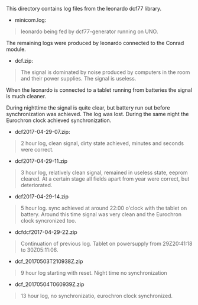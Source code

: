 This directory contains log files from the leonardo dcf77 library.

- minicom.log:
>leonardo being fed by dcf77-generator running on UNO.

The remaining logs were produced by leonardo connected to the Conrad module.

- dcf.zip: 
>The signal is dominated by noise produced by computers in the room and their power supplies. The signal is useless.

When the leonardo is connected to a tablet running from batteries the signal is much cleaner.

During nighttime the signal is quite clear, but battery run out before synchronization was achieved. The log was lost. During the same night the Eurochron clock achieved synchronization.
- dcf2017-04-29-07.zip:
>2 hour log, clean signal, dirty state achieved, minutes and seconds were correct. 
- dcf2017-04-29-11.zip
> 3 hour log, relatively clean signal, remained in useless state, eeprom cleared. At a certain stage all fields apart from year were correct, but deteriorated.
- dcf2017-04-29-14.zip
> 5 hour log. sync achieved at around 22:00 o'clock with the tablet on battery. Around this time signal was very clean and the Eurochron clock syncronized too.
- dcfdcf2017-04-29-22.zip
> Continuation of previous log. Tablet on powersupply from 29Z20:41:18 to 30Z05:11:06.
- dcf_20170503T210938Z.zip
> 9 hour log starting with reset. Night time no synchronization
- dcf_20170504T060939Z.zip
> 13 hour log, no synchronizatio, eurochron clock synchronized.
